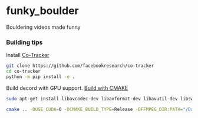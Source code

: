# funky_boulder
Bouldering videos made funny


### Building tips
Install [Co-Tracker](https://github.com/facebookresearch/co-tracker)
```bash
git clone https://github.com/facebookresearch/co-tracker
cd co-tracker
python -m pip install -e .
```

Build decord with GPU support.
[Build with CMAKE](https://github.com/dmlc/decord/issues/19)
```bash
sudo apt-get install libavcodec-dev libavformat-dev libavutil-dev libswscale-dev libavfilter-dev

cmake .. -DUSE_CUDA=0 -DCMAKE_BUILD_TYPE=Release -DFFMPEG_DIR:PATH="/Data/miniconda3/envs/gpu/bin/ffmpeg"
```


